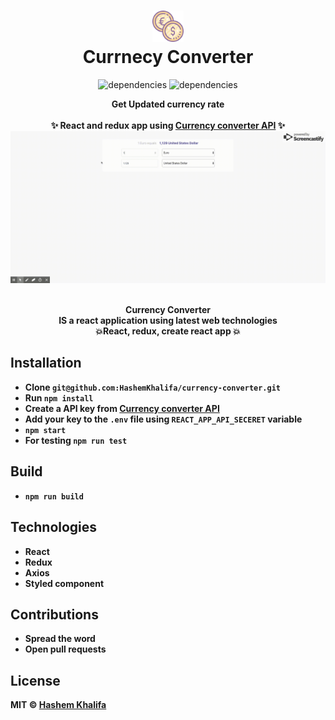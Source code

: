 <h1 align="center">
  	<img height="50" src="public/currency.png" alt="Currnecy Converter" /> <br> Currnecy Converter
</h1>

<p align="center">
    <img alt="dependencies" title="dependencies" src="https://img.shields.io/david/hashemkhalifa/currency-converter.svg" >
   <img alt="dependencies" title="dependencies" src="https://img.shields.io/github/last-commit/hashemkhalifa/currency-converter.svg" >
</p>

<p align="center">
  <b>Get Updated currency rate</b></br>
  </br>
  <b>✨ React and redux app using <a href="https://www.currencyconverterapi.com/">Currency converter API</a> ✨<b>
  </br>
  
  <img src="public/currency-gif.gif" alt="Currnecy Converter" />
  </br> 
</p>

<p align="center">
  <br><b>Currency Converter</b> 
  <br>
  IS a react application using latest web technologies<br>
   <b>💥React, redux, create react app 💥</b>
</p>




## Installation

* Clone  `git@github.com:HashemKhalifa/currency-converter.git`
* Run `npm install` 
* Create a API key from <a href="https://www.currencyconverterapi.com/"> Currency converter API </a>
* Add your key to the `.env` file using `REACT_APP_API_SECERET` variable
* `npm start`
* For testing `npm run test`

## Build
* `npm run build`

## Technologies
* React 
* Redux
* Axios
* Styled component


## Contributions
* Spread the word
* Open pull requests

## License
MIT © [Hashem Khalifa](https://github.com/hashemkhalifa)
